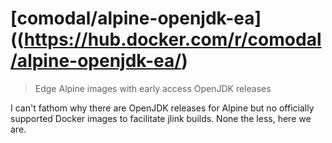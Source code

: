 # [comodal/alpine-openjdk-ea]((https://hub.docker.com/r/comodal/alpine-openjdk-ea/)
> Edge Alpine images with early access OpenJDK releases

I can't fathom why there are OpenJDK releases for Alpine but no officially supported Docker images to facilitate jlink builds.  None the less, here we are.
